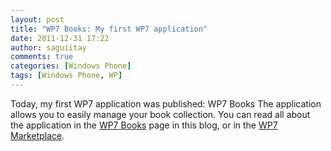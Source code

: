 ```yaml
---
layout: post
title: "WP7 Books: My first WP7 application"
date: 2011-12-31 17:22
author: saguiitay
comments: true
categories: [Windows Phone]
tags: [Windows Phone, WP]
---
```

Today, my first WP7 application was published: WP7 Books The application allows you to easily manage your book collection. You can read all about the application in the [WP7 Books](http://wp.me/P25THg-2o) page in this blog, or in the [WP7 Marketplace](http://windowsphone.com/s?appid=cccd4b9f-ebb2-440b-8df3-99dcfb39743f).

